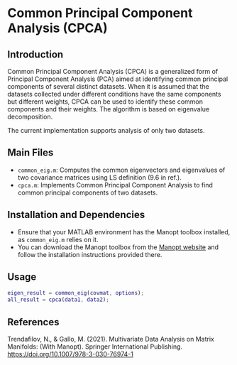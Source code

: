 # Common Principal Component Analysis (CPCA)

## Introduction
Common Principal Component Analysis (CPCA) is a generalized form of Principal Component Analysis (PCA) aimed at identifying common principal components of several distinct datasets. When it is assumed that the datasets collected under different conditions have the same components but different weights, CPCA can be used to identify these common components and their weights. The algorithm is based on eigenvalue decomposition.

The current implementation supports analysis of only two datasets.

## Main Files
- `common_eig.m`: Computes the common eigenvectors and eigenvalues of two covariance matrices using LS definition (9.6 in ref.). 
- `cpca.m`: Implements Common Principal Component Analysis to find common principal components of two datasets.

## Installation and Dependencies
- Ensure that your MATLAB environment has the Manopt toolbox installed, as `common_eig.m` relies on it.
- You can download the Manopt toolbox from the [Manopt website](http://www.manopt.org/) and follow the installation instructions provided there.

## Usage

```matlab
eigen_result = common_eig(covmat, options);
all_result = cpca(data1, data2);
```

## References
Trendafilov, N., & Gallo, M. (2021). Multivariate Data Analysis on Matrix Manifolds: (With Manopt). Springer International Publishing. https://doi.org/10.1007/978-3-030-76974-1
